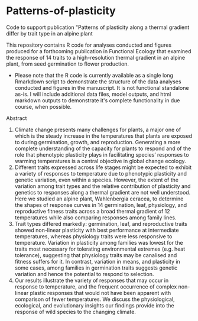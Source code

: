 # Patterns-of-plasticity
Code to support publication "Patterns of plasticity along a thermal gradient differ by trait type in an alpine plant

This repository contains R code for analyses conducted and figures produced for a forthcoming publication in Functional Ecology that examined the response of 14 traits to a high-resolution thermal gradient in an alpine plant, from seed germination to flower production.

* Please note that the R code is currently available as a single long Rmarkdown script to demonstrate the structure of the data analyses conducted and figures in the manuscript. It is not functional standalone as-is. I will include additional data files, model outputs, and html markdown outputs to demonstrate it's complete functionality in due course, when possible.


Abstract
1.	Climate change presents many challenges for plants, a major one of which is the steady increase in the temperatures that plants are exposed to during germination, growth, and reproduction. Generating a more complete understanding of the capacity for plants to respond and of the role that phenotypic plasticity plays in facilitating species’ responses to warming temperatures is a central objective in global change ecology. 
2.	Different traits expressed across life stages might be expected to exhibit a variety of responses to temperature due to phenotypic plasticity and genetic variation, even within a species. However, the extent of the variation among trait types and the relative contribution of plasticity and genetics to responses along a thermal gradient are not well understood. Here we studied an alpine plant, Wahlenbergia ceracea, to determine the shapes of response curves in 14 germination, leaf, physiology, and reproductive fitness traits across a broad thermal gradient of 12 temperatures while also comparing responses among family lines. 
3.	Trait types differed markedly: germination, leaf, and reproductive traits showed non-linear plasticity with best performance at intermediate temperatures, whereas physiology traits were less responsive to temperature. Variation in plasticity among families was lowest for the traits most necessary for tolerating environmental extremes (e.g. heat tolerance), suggesting that physiology traits may be canalised and fitness suffers for it. In contrast, variation in means, and plasticity in some cases, among families in germination traits suggests genetic variation and hence the potential to respond to selection. 
4.	Our results illustrate the variety of responses that may occur in response to temperature, and the frequent occurrence of complex non-linear plastic responses that would not have been apparent with comparison of fewer temperatures. We discuss the physiological, ecological, and evolutionary insights our findings provide into the response of wild species to the changing climate.
